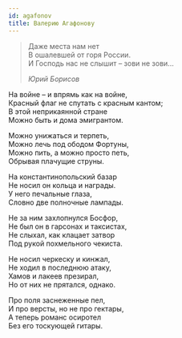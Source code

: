 ```yaml
---
id: agafonov
title: Валерию Агафонову
---
```


> Даже места нам нет\
> В ошалевшей от горя России.\
> И Господь нас не слышит – зови не зови...
>
> _Юрий Борисов_

На войне – и впрямь как на войне,\
Красный флаг не спутать с красным кантом;\
В этой неприкаянной стране\
Можно быть и дома эмигрантом.

Можно унижаться и терпеть,\
Можно лечь под ободом Фортуны,\
Можно пить, а можно просто петь,\
Обрывая плачущие струны.

На константинопольский базар\
Не носил он кольца и награды.\
У него печальные глаза,\
Словно две полночные лампады.

Не за ним захлопнулся Босфор,\
Не был он в гарсонах и таксистах,\
Не слыхал, как клацает затвор\
Под рукой похмельного чекиста.

Не носил черкеску и кинжал,\
Не ходил в последнюю атаку,\
Хамов и лакеев презирал,\
Но от них не прятался, однако.

Про поля заснеженные пел,\
И про версты, но не про гектары,\
А теперь романс осиротел\
Без его тоскующей гитары.
